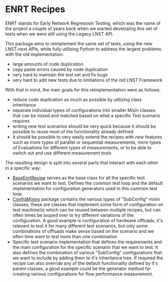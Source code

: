# ENRT Recipes

ENRT stands for Early Network Regression Testing, which was the name of the
project a couple of years back when we started developing this set of tests
when we were still using the Legacy LNST API.

This package aims to reimplement the same set of tests, using the new LNST-next
APIs, while fully utilizing Python to address the largest problems with the old
implementation:
* large amounts of code duplication
* copy paste errors caused by code duplication
* very hard to maintain the test set and fix bugs
* very hard to add new tests due to limitations of the old LNST Framework

With that in mind, the main goals for this reimplementation were as follows:
* reduce code duplication as much as possible by utilizing class inheritance
* separate individual types of configurations into smaller Mixin classes that
    can be mixed and matched based on what a specific Test scenario requires
* writing new test scenarios should be very quick because it should be possible
    to reuse most of the functionality already defined
* it should be possible to very easily extend the recipes with new features such
    as more types of parallel or sequential measurements, more types of
    Evaluations for different types of measurements, or to be able to switch out
    and use different measurement tools

The resulting design is split into several parts that interact with each other
in a specific way:

* [BaseEnrtRecipe](BaseEnrtRecipe.py) serves as the base class for all the
  specific test scenarios we want to test. Defines the common test loop and the
  default implementation for configuration generators used in this common test
  loop.
* [ConfigMixins](ConfigMixins/README.md) package contains the various types of
  "SubConfig" mixin classes, these are classes that implement some form of
  configuration on test machine(s) which can be reused between mutliple recipes,
  but can often times be looped over to try different variations of the
  configuration. A good example is configuration of hardware offloads, it's
  relevant to test it for many different test scenarios, but only some
  combinations of offloads make sense based on the scenario and we often time
  want to test more than one combination
* Specific test scenario implementation that defines the requirements and the
  main configuration for the specific scenario that we want to test. It also
  defines the combination of various "SubConfig" configurations that we want to
  include by adding them to it's inheritance tree. If required the recipe can
  also override any of the default functionality defined by it's parent classes,
  a good example could be the generator method for creating various
  configurations for flow performance measurement.
